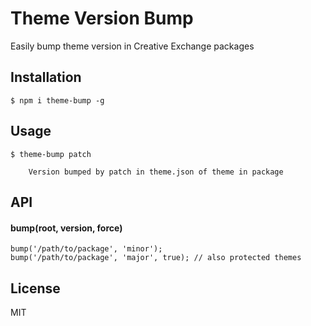 # Theme Version Bump

Easily bump theme version in Creative Exchange packages

## Installation

    $ npm i theme-bump -g

## Usage

    $ theme-bump patch 

        Version bumped by patch in theme.json of theme in package

## API

#### bump(root, version, force)

    bump('/path/to/package', 'minor');
    bump('/path/to/package', 'major', true); // also protected themes

## License

MIT
